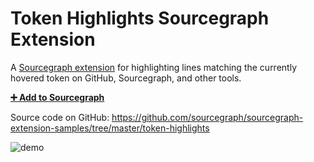 # Token Highlights Sourcegraph Extension

A [Sourcegraph extension](https://github.com/sourcegraph/sourcegraph-extension-api) for highlighting lines matching the currently hovered token on GitHub, Sourcegraph, and other tools.

[**➕ Add to Sourcegraph**](https://sourcegraph.com/extensions/chris/token-highlights)

Source code on GitHub: https://github.com/sourcegraph/sourcegraph-extension-samples/tree/master/token-highlights

![demo](https://user-images.githubusercontent.com/1387653/45539771-86065a80-b7bf-11e8-8d44-d9878cbae054.gif)

